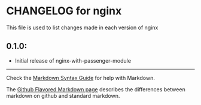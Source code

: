 # CHANGELOG for nginx

This file is used to list changes made in each version of nginx

## 0.1.0:

* Initial release of nginx-with-passenger-module

- - - 
Check the [Markdown Syntax Guide](http://daringfireball.net/projects/markdown/syntax) for help with Markdown.

The [Github Flavored Markdown page](http://github.github.com/github-flavored-markdown/) describes the differences between markdown on github and standard markdown.
